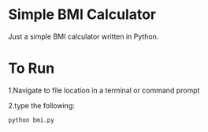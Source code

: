 # Simple BMI Calculator
Just a simple BMI calculator written in Python.

# To Run
1.Navigate to file location in a terminal or command prompt

2.type the following:
```
python bmi.py
```
